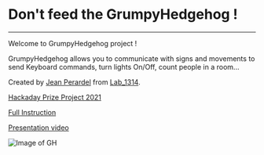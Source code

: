 # Don't feed the GrumpyHedgehog !

---

Welcome to GrumpyHedgehog project !

GrumpyHedgehog allows you to communicate with signs and movements to send Keyboard commands, turn lights On/Off, count people in a room...

Created by [Jean Perardel](https://hackaday.io/project/180123-gesturepattern-recognition-without-camera-tof) from [Lab_1314](https://www.youtube.com/watch?v=qNliaFjvuI0&t=1s).

[Hackaday Prize Project 2021](https://hackaday.io/project/180123-gesturepattern-recognition-without-camera-tof)

[Full Instruction](https://www.hackster.io/jeanperardel/complex-signs-recognition-person-counter-for-automation-5be62b)

[Presentation video](https://youtu.be/l2oD9guTjYs)

![Image of GH](Pictures/HG_main.gif)

